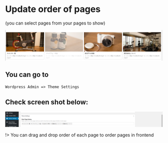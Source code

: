 
# Update order of pages 

(you can select pages from your pages to show)

![order-page-1](_media/order-page-1.png)

## You can go to 

```text
Wordpress Admin => Theme Settings
```

## Check screen shot below:

![order-page-2](_media/order-page-2.png)

!> You can drag and drop order of each page to order pages in frontend